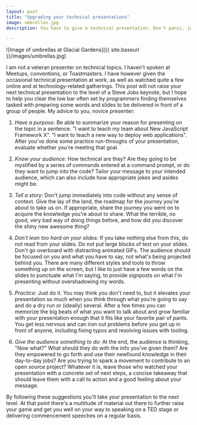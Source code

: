 ```yaml
---
layout: post
title: "Upgrading your technical presentations"
image: umbrellas.jpg
description: You have to give a technical presentation. Don't panic, just follow this advice.

---
```


![Image of umbrellas at Glacial Gardens]({{ site.baseurl }}/images/umbrellas.jpg)

I am not a veteran presenter on technical topics. I haven't spoken at Meetups, conventions, or Toastmasters. I have however given the occasional technical presentation at work, as well as watched quite a few online and at technology-related gatherings. This post will not raise your next technical presentation to the level of a Steve Jobs keynote, but I hope to help you clear the low bar often set by programmers finding themselves tasked with preparing some words and slides to be delivered in front of a group of people.<!--more--> My advice to you, novice presenter:

1. *Have a purpose:* Be able to summarize your reason for presenting on the topic in a sentence. "I want to teach my team about New JavaScript Framework X". "I want to teach a new way to deploy web applications". After you've done some practice run-throughs of your presentation, evaluate whether you're meeting that goal.

2. *Know your audience:* How technical are they? Are they going to be mystified by a series of commands entered at a command prompt, or do they want to jump into the code? Tailor your message to your intended audience, which can also include how appropriate jokes and asides might be. 

3. *Tell a story:* Don't jump immediately into code without any sense of context. Give the lay of the land, the roadmap for the journey you're about to take us on. If appropriate, share the journey you went on to acquire the knowledge you're about to share. What the terrible, no good, very bad way of doing things before, and how did you discover the shiny new awesome thing?

4. *Don't lean too hard on your slides:* If you take nothing else from this, do not read from your slides. Do not put large blocks of text on your slides. Don't go overboard with distracting animated GIFs. The audience should be focused on you and what you have to say, not what's being projected behind you. There are many different styles and tools to throw something up on the screen, but I like to just have a few words on the slides to punctuate what I'm saying, to provide signposts on what I'm presenting without overshadowing my words.

5. *Practice*: Just do it. You may think you don't need to, but it elevates your presentation so much when you think through what you're going to say and do a dry run or (ideally) several. After a few times you can memorize the big beats of what you want to talk about and grow familiar with your presentation enough that it fits like your favorite pair of pants. You get less nervous and can iron out problems before you get up in front of anyone, including fixing typos and resolving issues with tooling.

6. *Give the audience something to do:* At the end, the audience is thinking, "Now what?" What should they do with the info you've given them? Are they empowered to go forth and use their newfound knowledge in their day-to-day jobs? Are you trying to spark a movement to contribute to an open source project? Whatever it is, leave those who watched your presentation with a concrete set of next steps, a concise takeaway that should leave them with a call to action and a good feeling about your message.

By following these suggestions you'll take your presentation to the next level. At that point there's a multitude of material out there to further raise your game and get you well on your way to speaking on a TED stage or delivering commencement speeches on a regular basis.
